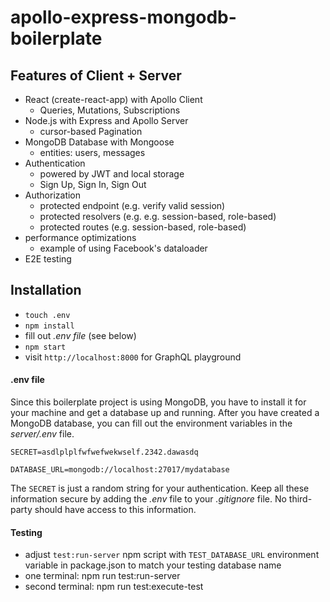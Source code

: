 # apollo-express-mongodb-boilerplate

## Features of Client + Server

* React (create-react-app) with Apollo Client
  * Queries, Mutations, Subscriptions
* Node.js with Express and Apollo Server
  * cursor-based Pagination
* MongoDB Database with Mongoose
  * entities: users, messages
* Authentication
  * powered by JWT and local storage
  * Sign Up, Sign In, Sign Out
* Authorization
  * protected endpoint (e.g. verify valid session)
  * protected resolvers (e.g. e.g. session-based, role-based)
  * protected routes (e.g. session-based, role-based)
* performance optimizations
  * example of using Facebook's dataloader
* E2E testing

## Installation

* `touch .env`
* `npm install`
* fill out *.env file* (see below)
* `npm start`
* visit `http://localhost:8000` for GraphQL playground

#### .env file

Since this boilerplate project is using MongoDB, you have to install it for your machine and get a database up and running.
After you have created a MongoDB database, you can fill out the environment variables in the *server/.env* file.

```
SECRET=asdlplplfwfwefwekwself.2342.dawasdq

DATABASE_URL=mongodb://localhost:27017/mydatabase
```

The `SECRET` is just a random string for your authentication. Keep all these information secure by adding the *.env* file to your *.gitignore* file. No third-party should have access to this information.

#### Testing

* adjust `test:run-server` npm script with `TEST_DATABASE_URL` environment variable in package.json to match your testing database name
* one terminal: npm run test:run-server
* second terminal: npm run test:execute-test